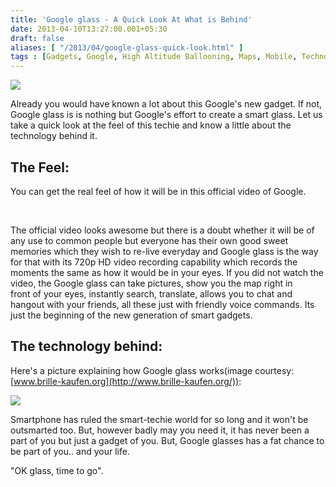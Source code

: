 ```yaml
---
title: 'Google glass - A Quick Look At What is Behind'
date: 2013-04-10T13:27:00.001+05:30
draft: false
aliases: [ "/2013/04/google-glass-quick-look.html" ]
tags : [Gadgets, Google, High Altitude Ballooning, Maps, Mobile, Technology, Google glass]
---
```


[![](http://2.bp.blogspot.com/-NEabYWZL5Xg/UWUblfUoeFI/AAAAAAAAAvE/_2vXI0-b8vY/s400/googLAS.jpg)](http://2.bp.blogspot.com/-NEabYWZL5Xg/UWUblfUoeFI/AAAAAAAAAvE/_2vXI0-b8vY/s1600/googLAS.jpg)

  
Already you would have known a lot about this Google's new gadget. If not, Google glass is is nothing but Google's effort to create a smart glass. Let us take a quick look at the feel of this techie and know a little about the technology behind it.  
  
  

The Feel:
---------

You can get the real feel of how it will be in this official video of Google.

  

  

                                

  

The official video looks awesome but there is a doubt whether it will be of any use to common people but everyone has their own good sweet memories which they wish to re-live everyday and Google glass is the way for that with its 720p HD video recording capability which records the moments the same as how it would be in your eyes. If you did not watch the video, the Google glass can take pictures, show you the map right in front of your eyes, instantly search, translate, allows you to chat and hangout with your friends, all these just with friendly voice commands. Its just the beginning of the new generation of smart gadgets.

  

The technology behind:
----------------------

Here's a picture explaining how Google glass works(image courtesy: [www.brille-kaufen.org](http://www.brille-kaufen.org/)):

  

[![](http://3.bp.blogspot.com/-czigszCWadE/UWUZieqYoBI/AAAAAAAAAu0/D0jHv2YUYDs/s1600/googleglassgraph.jpg)](http://3.bp.blogspot.com/-czigszCWadE/UWUZieqYoBI/AAAAAAAAAu0/D0jHv2YUYDs/s1600/googleglassgraph.jpg)

  

Smartphone has ruled the smart-techie world for so long and it won't be outsmarted too. But, however badly may you need it, it has never been a part of you but just a gadget of you. But, Google glasses has a fat chance to be part of you.. and your life.

"OK glass, time to go".